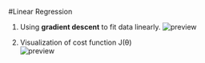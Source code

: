 #Linear Regression<br>
1. Using **gradient descent** to fit data linearly.
![preview](https://cloud.githubusercontent.com/assets/5163329/18756753/a5b44b78-8123-11e6-9b2a-061a1d999e1b.png)

2. Visualization of cost function J(&theta;)<br>
![preview](https://cloud.githubusercontent.com/assets/5163329/18756723/89d63efc-8123-11e6-8091-fc11f536515d.png)

